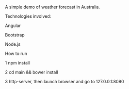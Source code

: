 A simple demo of weather forecast in Australia.

Technologies involved:

Angular

Bootstrap

Node.js

How to run

1 npm install

2 cd main && bower install

3 http-server, then launch browser and go to 127.0.0.1:8080 
